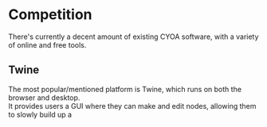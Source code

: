 # Competition

There's currently a decent amount of existing CYOA software, with a variety of online and free tools.

## Twine
The most popular/mentioned platform is Twine, which runs on both the browser and desktop.\
It provides users a GUI where they can make and edit nodes, allowing them to slowly build up a 
